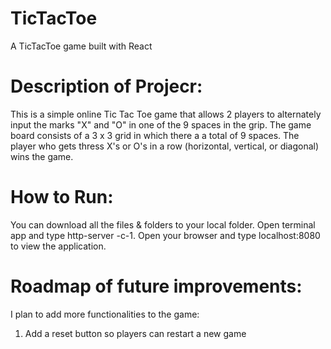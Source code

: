 # TicTacToe

A TicTacToe game built with React

# Description of Projecr:

This is a simple online Tic Tac Toe game that allows 2 players to alternately input the marks "X" and "O" in one of the 9 spaces in the grip. The game board consists of a 3 x 3 grid in which there a a total of 9 spaces. The player who gets thress X's or O's in a row (horizontal, vertical, or diagonal) wins the game.

# How to Run:

You can download all the files & folders to your local folder. Open terminal app and type http-server -c-1. Open your browser and type localhost:8080 to view the application.

# Roadmap of future improvements:

I plan to add more functionalities to the game:

1. Add a reset button so players can restart a new game
